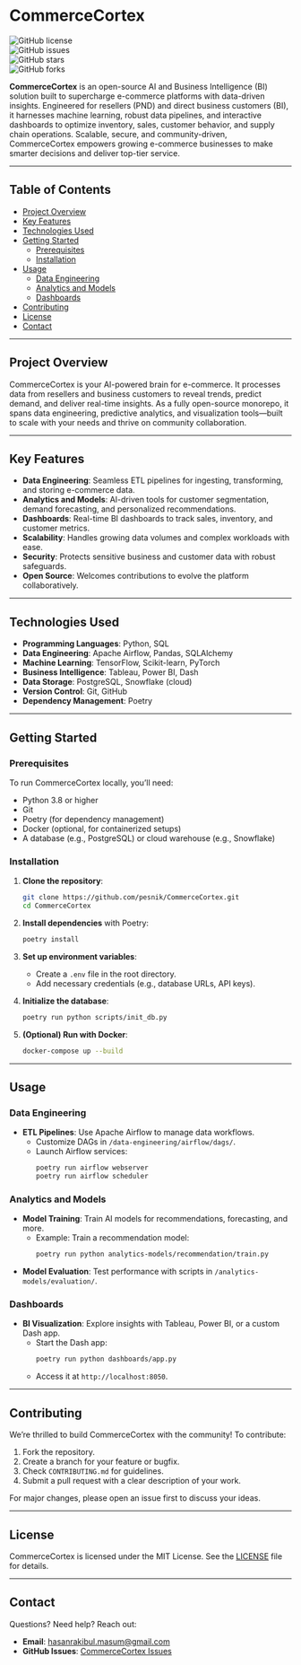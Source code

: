 # CommerceCortex

![GitHub license](https://img.shields.io/badge/license-MIT-blue.svg)  
![GitHub issues](https://img.shields.io/github/issues/pesnik/CommerceCortex)  
![GitHub stars](https://img.shields.io/github/stars/pesnik/CommerceCortex)  
![GitHub forks](https://img.shields.io/github/forks/pesnik/CommerceCortex)  

**CommerceCortex** is an open-source AI and Business Intelligence (BI) solution built to supercharge e-commerce platforms with data-driven insights. Engineered for resellers (PND) and direct business customers (BI), it harnesses machine learning, robust data pipelines, and interactive dashboards to optimize inventory, sales, customer behavior, and supply chain operations. Scalable, secure, and community-driven, CommerceCortex empowers growing e-commerce businesses to make smarter decisions and deliver top-tier service.

---

## Table of Contents
- [Project Overview](#project-overview)
- [Key Features](#key-features)
- [Technologies Used](#technologies-used)
- [Getting Started](#getting-started)
  - [Prerequisites](#prerequisites)
  - [Installation](#installation)
- [Usage](#usage)
  - [Data Engineering](#data-engineering)
  - [Analytics and Models](#analytics-and-models)
  - [Dashboards](#dashboards)
- [Contributing](#contributing)
- [License](#license)
- [Contact](#contact)

---

## Project Overview
CommerceCortex is your AI-powered brain for e-commerce. It processes data from resellers and business customers to reveal trends, predict demand, and deliver real-time insights. As a fully open-source monorepo, it spans data engineering, predictive analytics, and visualization tools—built to scale with your needs and thrive on community collaboration.

---

## Key Features
- **Data Engineering**: Seamless ETL pipelines for ingesting, transforming, and storing e-commerce data.  
- **Analytics and Models**: AI-driven tools for customer segmentation, demand forecasting, and personalized recommendations.  
- **Dashboards**: Real-time BI dashboards to track sales, inventory, and customer metrics.  
- **Scalability**: Handles growing data volumes and complex workloads with ease.  
- **Security**: Protects sensitive business and customer data with robust safeguards.  
- **Open Source**: Welcomes contributions to evolve the platform collaboratively.

---

## Technologies Used
- **Programming Languages**: Python, SQL  
- **Data Engineering**: Apache Airflow, Pandas, SQLAlchemy  
- **Machine Learning**: TensorFlow, Scikit-learn, PyTorch  
- **Business Intelligence**: Tableau, Power BI, Dash  
- **Data Storage**: PostgreSQL, Snowflake (cloud)  
- **Version Control**: Git, GitHub  
- **Dependency Management**: Poetry  

---

## Getting Started

### Prerequisites
To run CommerceCortex locally, you’ll need:
- Python 3.8 or higher  
- Git  
- Poetry (for dependency management)  
- Docker (optional, for containerized setups)  
- A database (e.g., PostgreSQL) or cloud warehouse (e.g., Snowflake)  

### Installation
1. **Clone the repository**:
   ```bash
   git clone https://github.com/pesnik/CommerceCortex.git
   cd CommerceCortex
   ```

2. **Install dependencies** with Poetry:
   ```bash
   poetry install
   ```

3. **Set up environment variables**:
   - Create a `.env` file in the root directory.  
   - Add necessary credentials (e.g., database URLs, API keys).  

4. **Initialize the database**:
   ```bash
   poetry run python scripts/init_db.py
   ```

5. **(Optional) Run with Docker**:
   ```bash
   docker-compose up --build
   ```

---

## Usage

### Data Engineering
- **ETL Pipelines**: Use Apache Airflow to manage data workflows.  
  - Customize DAGs in `/data-engineering/airflow/dags/`.  
  - Launch Airflow services:
    ```bash
    poetry run airflow webserver
    poetry run airflow scheduler
    ```

### Analytics and Models
- **Model Training**: Train AI models for recommendations, forecasting, and more.  
  - Example: Train a recommendation model:
    ```bash
    poetry run python analytics-models/recommendation/train.py
    ```
- **Model Evaluation**: Test performance with scripts in `/analytics-models/evaluation/`.

### Dashboards
- **BI Visualization**: Explore insights with Tableau, Power BI, or a custom Dash app.  
  - Start the Dash app:
    ```bash
    poetry run python dashboards/app.py
    ```
  - Access it at `http://localhost:8050`.

---

## Contributing
We’re thrilled to build CommerceCortex with the community! To contribute:
1. Fork the repository.  
2. Create a branch for your feature or bugfix.  
3. Check `CONTRIBUTING.md` for guidelines.  
4. Submit a pull request with a clear description of your work.  

For major changes, please open an issue first to discuss your ideas.

---

## License
CommerceCortex is licensed under the MIT License. See the [LICENSE](LICENSE) file for details.

---

## Contact
Questions? Need help? Reach out:  
- **Email**: [hasanrakibul.masum@gmail.com](mailto:hasanrakibul.masum@gmail.com)  
- **GitHub Issues**: [CommerceCortex Issues](https://github.com/pesnik/CommerceCortex/issues)  
